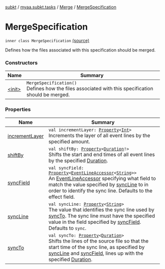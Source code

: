 [subkt](../../../index.md) / [myaa.subkt.tasks](../../index.md) / [Merge](../index.md) / [MergeSpecification](./index.md)

# MergeSpecification

`inner class MergeSpecification` [(source)](https://github.com/Myaamori/SubKt/blob/master/src/main/kotlin/myaa/subkt/tasks/asstasks.kt#L85)

Defines how the files associated with this specification should be merged.

### Constructors

| Name | Summary |
|---|---|
| [&lt;init&gt;](-init-.md) | `MergeSpecification()`<br>Defines how the files associated with this specification should be merged. |

### Properties

| Name | Summary |
|---|---|
| [incrementLayer](increment-layer.md) | `val incrementLayer: `[`Property`](https://docs.gradle.org/current/javadoc/org/gradle/api/provider/Property.html)`<`[`Int`](https://kotlinlang.org/api/latest/jvm/stdlib/kotlin/-int/index.html)`>`<br>Increments the layer of all event lines by the specified amount. |
| [shiftBy](shift-by.md) | `val shiftBy: `[`Property`](https://docs.gradle.org/current/javadoc/org/gradle/api/provider/Property.html)`<`[`Duration`](https://docs.oracle.com/javase/9/docs/api/java/time/Duration.html)`!>`<br>Shifts the start and end times of all event lines by the specified [Duration](https://docs.oracle.com/javase/9/docs/api/java/time/Duration.html). |
| [syncField](sync-field.md) | `val syncField: `[`Property`](https://docs.gradle.org/current/javadoc/org/gradle/api/provider/Property.html)`<`[`EventLineAccessor`](../../../myaa.subkt.ass/-event-line-accessor/index.md)`<`[`String`](https://kotlinlang.org/api/latest/jvm/stdlib/kotlin/-string/index.html)`>>`<br>An [EventLineAccessor](../../../myaa.subkt.ass/-event-line-accessor/index.md) specifying what field to match the value specified by [syncLine](sync-line.md) to in order to identify the sync line. Defaults to the effect field. |
| [syncLine](sync-line.md) | `val syncLine: `[`Property`](https://docs.gradle.org/current/javadoc/org/gradle/api/provider/Property.html)`<`[`String`](https://kotlinlang.org/api/latest/jvm/stdlib/kotlin/-string/index.html)`>`<br>The value that identifies the sync line used by [syncTo](sync-to.md). The sync line must have the specified value in the field specified by [syncField](sync-field.md). Defaults to `sync`. |
| [syncTo](sync-to.md) | `val syncTo: `[`Property`](https://docs.gradle.org/current/javadoc/org/gradle/api/provider/Property.html)`<`[`Duration`](https://docs.oracle.com/javase/9/docs/api/java/time/Duration.html)`>`<br>Shifts the lines of the source file so that the start time of the sync line, as specified by [syncLine](sync-line.md) and [syncField](sync-field.md), lines up with the specified [Duration](https://docs.oracle.com/javase/9/docs/api/java/time/Duration.html). |
